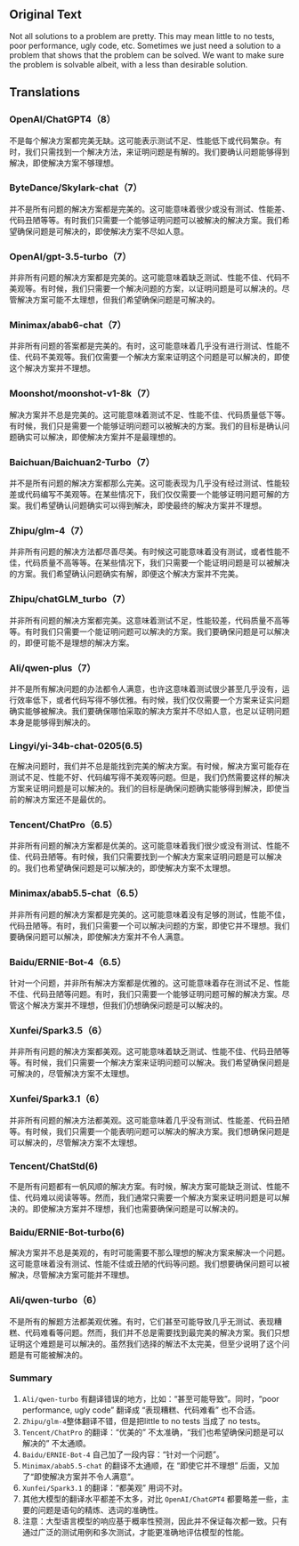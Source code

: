 ## Original Text

Not all solutions to a problem are pretty. This may mean little to no tests, poor performance, ugly code, etc. Sometimes we just need a solution to a problem that shows that the problem can be solved. We want to make sure the problem is solvable albeit, with a less than desirable solution.

## Translations

### OpenAI/ChatGPT4（8）
不是每个解决方案都完美无缺。这可能表示测试不足、性能低下或代码繁杂。有时，我们只需找到一个解决方法，来证明问题是有解的。我们要确认问题能够得到解决，即使解决方案不够理想。

### ByteDance/Skylark-chat（7）
并不是所有问题的解决方案都是完美的。这可能意味着很少或没有测试、性能差、代码丑陋等等。有时我们只需要一个能够证明问题可以被解决的解决方案。我们希望确保问题是可解决的，即使解决方案不尽如人意。

### OpenAI/gpt-3.5-turbo（7）
并非所有问题的解决方案都是完美的。这可能意味着缺乏测试、性能不佳、代码不美观等。有时候，我们只需要一个解决问题的方案，以证明问题是可以解决的。尽管解决方案可能不太理想，但我们希望确保问题是可解决的。

### Minimax/abab6-chat（7）
并非所有问题的答案都是完美的。有时，这可能意味着几乎没有进行测试、性能不佳、代码不美观等。我们仅需要一个解决方案来证明这个问题是可以解决的，即使这个解决方案并不理想。

### Moonshot/moonshot-v1-8k（7）
解决方案并不总是完美的。这可能意味着测试不足、性能不佳、代码质量低下等。有时候，我们只是需要一个能够证明问题可以被解决的方案。我们的目标是确认问题确实可以解决，即使解决方案并不是最理想的。

### Baichuan/Baichuan2-Turbo（7）
并不是所有问题的解决方案都那么完美。这可能表现为几乎没有经过测试、性能较差或代码编写不美观等。在某些情况下，我们仅仅需要一个能够证明问题可解的方案。我们希望确认问题确实可以得到解决，即使最终的解决方案并不理想。

### Zhipu/glm-4（7）
并非所有问题的解决方法都尽善尽美。有时候这可能意味着没有测试，或者性能不佳，代码质量不高等等。在某些情况下，我们只需要一个能证明问题是可以被解决的方案。我们希望确认问题确实有解，即便这个解决方案并不完美。

### Zhipu/chatGLM_turbo（7）
并非所有问题的解决方案都完美。这意味着测试不足，性能较差，代码质量不高等等。有时我们只需要一个能证明问题可以解决的方案。我们要确保问题是可以解决的，即便可能不是理想的解决方案。

### Ali/qwen-plus（7）
并不是所有解决问题的办法都令人满意，也许这意味着测试很少甚至几乎没有，运行效率低下，或者代码写得不够优雅。有时候，我们仅仅需要一个方案来证实问题确实能够被解决。我们要确保哪怕采取的解决方案并不尽如人意，也足以证明问题本身是能够得到解决的。

### Lingyi/yi-34b-chat-0205(6.5)
在解决问题时，我们并不总是能找到完美的解决方案。有时候，解决方案可能存在测试不足、性能不好、代码编写得不美观等问题。但是，我们仍然需要这样的解决方案来证明问题是可以解决的。我们的目标是确保问题确实能够得到解决，即使当前的解决方案还不是最优的。

### Tencent/ChatPro（6.5）
并非所有问题的解决方案都是优美的。这可能意味着我们很少或没有测试、性能不佳、代码丑陋等。有时候，我们只需要找到一个解决方案来证明问题是可以解决的。我们也希望确保问题是可以解决的，即使解决方案不太理想。

### Minimax/abab5.5-chat（6.5）
并非所有问题的解决方案都是完美的。这可能意味着没有足够的测试，性能不佳，代码丑陋等。有时，我们只需要一个可以解决问题的方案，即使它并不理想。我们要确保问题可以解决，即使解决方案并不令人满意。

### Baidu/ERNIE-Bot-4（6.5）
针对一个问题，并非所有解决方案都是优雅的。这可能意味着存在测试不足、性能不佳、代码丑陋等问题。有时，我们只需要一个能够证明问题可解的解决方案。尽管这个解决方案并不理想，但我们仍想确保问题是可以解决的。

### Xunfei/Spark3.5（6）
并非所有问题的解决方案都美观。这可能意味着缺乏测试、性能不佳、代码丑陋等等。有时候，我们只需要一个解决方案来证明问题可以解决。我们希望确保问题是可解决的，尽管解决方案不太理想。

### Xunfei/Spark3.1（6）
并非所有问题的解决方法都美观。这可能意味着几乎没有测试、性能差、代码丑陋等。有时候，我们只需要一个能表明问题可以解决的解决方案。我们想确保问题是可以解决的，尽管解决方案不太理想。

### Tencent/ChatStd(6)
不是所有问题都有一帆风顺的解决方案。有时候，解决方案可能缺乏测试、性能不佳、代码难以阅读等等。然而，我们通常只需要一个解决方案来证明问题是可以解决的。即使解决方案并不理想，我们也需要确保问题是可以解决的。

### Baidu/ERNIE-Bot-turbo(6)
解决方案并不总是美观的，有时可能需要不那么理想的解决方案来解决一个问题。这可能意味着没有测试、性能不佳或丑陋的代码等问题。我们想要确保问题可以被解决，尽管解决方案可能并不理想。

### Ali/qwen-turbo（6）
不是所有的解题方法都美观优雅。有时，它们甚至可能导致几乎无测试、表现糟糕、代码难看等问题。然而，我们并不总是需要找到最完美的解决方案。我们只想证明这个难题是可以解决的。虽然我们选择的解法不太完美，但至少说明了这个问题是有可能被解决的。

### Summary
1. `Ali/qwen-turbo` 有翻译错误的地方，比如：“甚至可能导致”。同时，“poor performance, ugly code” 翻译成 “表现糟糕、代码难看” 也不合适。
2. `Zhipu/glm-4`整体翻译不错，但是把little to no tests 当成了 no tests。
3. `Tencent/ChatPro` 的翻译：“优美的” 不太准确，“我们也希望确保问题是可以解决的” 不太通顺。
4. `Baidu/ERNIE-Bot-4` 自己加了一段内容：“针对一个问题”。
5. `Minimax/abab5.5-chat` 的翻译不太通顺，在 “即使它并不理想” 后面，又加了“即使解决方案并不令人满意”。
6. `Xunfei/Spark3.1` 的翻译：“都美观” 用词不对。
7. 其他大模型的翻译水平都差不太多，对比 `OpenAI/ChatGPT4` 都要略差一些，主要的问题是语句的精炼、选词的准确性。
8. 注意：大型语言模型的响应基于概率性预测，因此并不保证每次都一致。只有通过广泛的测试用例和多次测试，才能更准确地评估模型的性能。
